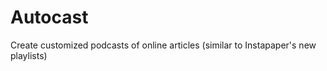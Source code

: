 Autocast
========
Create customized podcasts of online articles (similar to Instapaper's new playlists)
